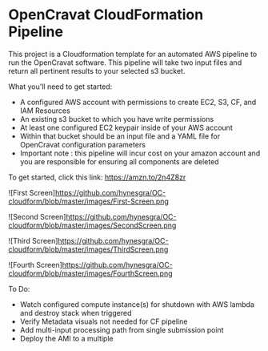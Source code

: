 # OpenCravat CloudFormation Pipeline
This project is a Cloudformation template for an automated AWS pipeline to run the OpenCravat software. This pipeline will take two input files and return all pertinent results to your selected s3 bucket.

What you'll need to get started:
- A configured AWS account with permissions to create EC2, S3, CF, and IAM Resources
- An existing s3 bucket to which you have write permissions
- At least one configured EC2 keypair inside of your AWS account
- Within that bucket should be an input file and a YAML file for OpenCravat configuration parameters
- Important note : this pipeline will incur cost on your amazon account and you are responsible for ensuring all components are deleted

To get started, click this link: https://amzn.to/2n4Z8zr

![First Screen]https://github.com/hynesgra/OC-cloudform/blob/master/images/First-Screen.png

![Second Screen]https://github.com/hynesgra/OC-cloudform/blob/master/images/SecondScreen.png

![Third Screen]https://github.com/hynesgra/OC-cloudform/blob/master/images/ThirdScreen.png

![Fourth Screen]https://github.com/hynesgra/OC-cloudform/blob/master/images/FourthScreen.png

To Do:
- Watch configured compute instance(s) for shutdown with AWS lambda and destroy stack when triggered
- Verify Metadata visuals not needed for CF pipeline
- Add multi-input processing path from single submission point
- Deploy the AMI to a multiple 